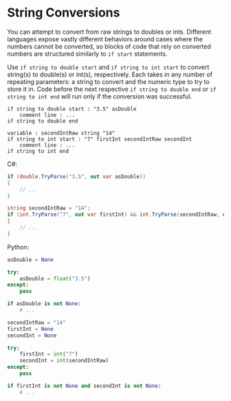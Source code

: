 # String Conversions

You can attempt to convert from raw strings to doubles or ints.
Different languages expose vastly different behaviors around cases where the numbers cannot be converted,
so blocks of code that rely on converted numbers are structured similarly to `if start` statements.

Use `if string to double start` and `if string to int start` to convert string(s) to double(s) or int(s), respectively.
Each takes in any number of repeating parameters: a string to convert and the numeric type to try to store it in.
Code before the next respective `if string to double end` or `if string to int end` will run only if the conversion was successful.

```gls
if string to double start : "3.5" asDouble
    comment line : ...
if string to double end

variable : secondIntRaw string "14"
if string to int start : "7" firstInt secondIntRaw secondInt
    comment line : ...
if string to int end
```

C#:

```csharp
if (double.TryParse("3.5", out var asDouble))
{
    // ...
}

string secondIntRaw = "14";
if (int.TryParse("7", out var firstInt) && int.TryParse(secondIntRaw, out var secondInt))
{
    // ...
}
```

Python:

```python
asDouble = None

try:
    asDouble = float("3.5")
except:
    pass

if asDouble is not None:
    # ...

secondIntRaw = "14"
firstInt = None
secondInt = None

try:
    firstInt = int("7")
    secondInt = int(secondIntRaw)
except:
    pass

if firstInt is not None and secondInt is not None:
    # ...
```